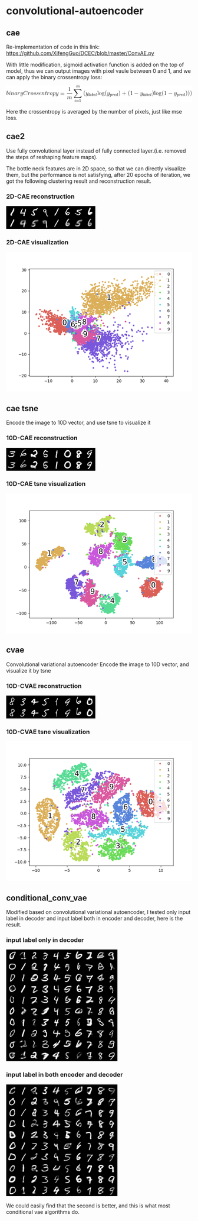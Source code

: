 # convolutional-autoencoder

## cae
Re-implementation of code in this link: https://github.com/XifengGuo/DCEC/blob/master/ConvAE.py

With little modification, sigmoid activation function is added on the top of model, thus we can output images with pixel vaule between 0 and 1, and we can apply the binary crossentropy loss:

![crossentropy](https://github.com/CharlesNord/convolutional-autoencoder/blob/master/images/gif.gif)

Here the crossentropy is averaged by the number of pixels, just like mse loss.

## cae2
Use fully convolutional layer instead of fully connected layer.(i.e. removed the steps of reshaping feature maps). 

The bottle neck features are in 2D space, so that we can directly visualize them, but the performance is not satisfying, after 20 epochs of iteration, we got the following clustering result and reconstruction result.
### 2D-CAE reconstruction
![reconstruction](https://github.com/CharlesNord/convolutional-autoencoder/blob/master/images/reconstruction_20.png)
### 2D-CAE visualization
![clustering](https://github.com/CharlesNord/convolutional-autoencoder/blob/master/images/scatter_20.png)


## cae tsne
Encode the image to 10D vector, and use tsne to visualize it
### 10D-CAE reconstruction
![10D-reconstruction](https://github.com/CharlesNord/convolutional-autoencoder/blob/master/images/reconstruction_10D.png)
### 10D-CAE tsne visualization
![10D-tsne](https://github.com/CharlesNord/convolutional-autoencoder/blob/master/images/10D_tsne.png)


## cvae
Convolutional variational autoencoder
Encode the image to 10D vector, and visualize it by tsne
### 10D-CVAE reconstruction
![10D-cvae-reconstruction](https://github.com/CharlesNord/convolutional-autoencoder/blob/master/images/10D_CVAE_recon.png)
### 10D-CVAE tsne visualization
![10D-cvae-tsne](https://github.com/CharlesNord/convolutional-autoencoder/blob/master/images/10D_CVAE.png)

## conditional_conv_vae
Modified based on convolutional variational autoencoder, I tested only input label in decoder and input label both in encoder and decoder, here is the result.
### input label only in decoder
![only in decoder](https://github.com/CharlesNord/convolutional-autoencoder/blob/master/images/conditional_conv_vae_sample_20.png)
### input label in both encoder and decoder
![both in decoder and encoder](https://github.com/CharlesNord/convolutional-autoencoder/blob/master/images/2_conditional_conv_vae_sample_3.png)

We could easily find that the second is better, and this is what most conditional vae algorithms do.
